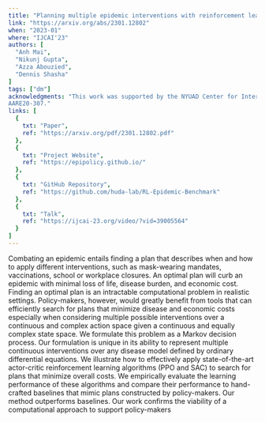 ```yaml
---
title: "Planning multiple epidemic interventions with reinforcement learning"
link: "https://arxiv.org/abs/2301.12802"
when: "2023-01"
where: "IJCAI'23"
authors: [ 
  "Anh Mai", 
  "Nikunj Gupta", 
  "Azza Abouzied", 
  "Dennis Shasha"
]
tags: ["dm"]
acknowledgments: "This work was supported by the NYUAD Center for Interacting Urban Networks (CITIES), funded by Tamkeen under the NYUAD Research Institute Award CG001, by the NYUAD COVID-19 Facilitator Research Fund, and by the ASPIRE Award for Research Excellence (AARE-2020) grant
AARE20-307."
links: [
  {
    txt: "Paper",
    ref: "https://arxiv.org/pdf/2301.12802.pdf"
  },
  {
    txt: "Project Website",
    ref: "https://epipolicy.github.io/"
  },
  {
    txt: "GitHub Repository",
    ref: "https://github.com/huda-lab/RL-Epidemic-Benchmark"
  },
  {
    txt: "Talk",
    ref: "https://ijcai-23.org/video/?vid=39005564"
  }
]
---
```

Combating an epidemic entails finding a plan that describes when and how to apply different interventions, such as mask-wearing mandates, vaccinations, school or workplace closures. An optimal plan will curb an epidemic with minimal loss of life, disease burden, and economic cost. Finding an optimal plan is an intractable computational problem in realistic settings. Policy-makers, however, would greatly benefit from tools that can efficiently search for plans that minimize disease and economic costs especially when considering multiple possible interventions over a continuous and complex action space given a continuous and equally complex state space. We formulate this problem as a Markov decision process. Our formulation is unique in its ability to represent multiple continuous interventions over any disease model defined by ordinary differential equations. We illustrate how to effectively apply state-of-the-art actor-critic reinforcement learning algorithms (PPO and SAC) to search for plans that minimize overall costs. We empirically evaluate the learning performance of these algorithms and compare their performance to hand-crafted baselines that mimic plans constructed by policy-makers. Our method outperforms baselines. Our work confirms the viability of a computational approach to support policy-makers

